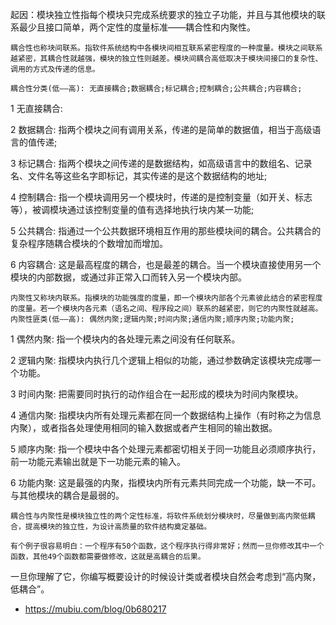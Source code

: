 
   起因：模块独立性指每个模块只完成系统要求的独立子功能，并且与其他模块的联系最少且接口简单，两个定性的度量标准――耦合性和内聚性。

    耦合性也称块间联系。指软件系统结构中各模块间相互联系紧密程度的一种度量。模块之间联系越紧密，其耦合性就越强，模块的独立性则越差。模块间耦合高低取决于模块间接口的复杂性、调用的方式及传递的信息。

    耦合性分类(低――高): 无直接耦合;数据耦合;标记耦合;控制耦合;公共耦合;内容耦合;

1 无直接耦合:

2 数据耦合: 指两个模块之间有调用关系，传递的是简单的数据值，相当于高级语言的值传递;

3 标记耦合: 指两个模块之间传递的是数据结构，如高级语言中的数组名、记录名、文件名等这些名字即标记，其实传递的是这个数据结构的地址;

4 控制耦合: 指一个模块调用另一个模块时，传递的是控制变量（如开关、标志等），被调模块通过该控制变量的值有选择地执行块内某一功能;

5 公共耦合: 指通过一个公共数据环境相互作用的那些模块间的耦合。公共耦合的复杂程序随耦合模块的个数增加而增加。

6 内容耦合: 这是最高程度的耦合，也是最差的耦合。当一个模块直接使用另一个模块的内部数据，或通过非正常入口而转入另一个模块内部。

    内聚性又称块内联系。指模块的功能强度的度量，即一个模块内部各个元素彼此结合的紧密程度的度量。若一个模块内各元素（语名之间、程序段之间）联系的越紧密，则它的内聚性就越高。
    内聚性匪类(低――高): 偶然内聚;逻辑内聚;时间内聚;通信内聚;顺序内聚;功能内聚;

1 偶然内聚: 指一个模块内的各处理元素之间没有任何联系。

2 逻辑内聚: 指模块内执行几个逻辑上相似的功能，通过参数确定该模块完成哪一个功能。

3 时间内聚: 把需要同时执行的动作组合在一起形成的模块为时间内聚模块。

4 通信内聚: 指模块内所有处理元素都在同一个数据结构上操作（有时称之为信息内聚），或者指各处理使用相同的输入数据或者产生相同的输出数据。

5 顺序内聚: 指一个模块中各个处理元素都密切相关于同一功能且必须顺序执行，前一功能元素输出就是下一功能元素的输入。

6 功能内聚: 这是最强的内聚，指模块内所有元素共同完成一个功能，缺一不可。与其他模块的耦合是最弱的。

    耦合性与内聚性是模块独立性的两个定性标准，将软件系统划分模块时，尽量做到高内聚低耦合，提高模块的独立性，为设计高质量的软件结构奠定基础。

    有个例子很容易明白：一个程序有50个函数，这个程序执行得非常好；然而一旦你修改其中一个函数，其他49个函数都需要做修改，这就是高耦合的后果。
一旦你理解了它，你编写概要设计的时候设计类或者模块自然会考虑到“高内聚，低耦合”。


- https://mubiu.com/blog/0b680217
